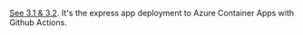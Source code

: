 [See 3.1 & 3.2](../../../Part3/3.1_3.4/links.md). It's the express app deployment to Azure Container Apps with Github Actions.
